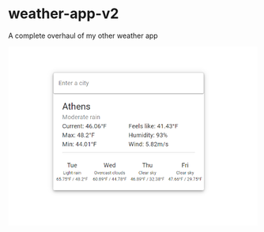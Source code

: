 # weather-app-v2
A complete overhaul of my other weather app

![Demo Image](https://github.com/LeoGuagenti/weather-app-v2/blob/master/demo_image.PNG)
